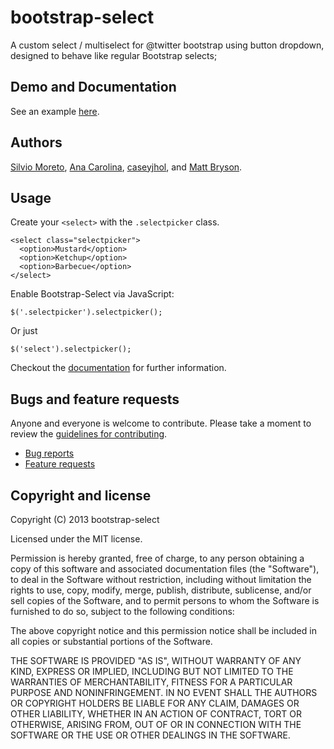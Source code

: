 bootstrap-select
================

A custom select / multiselect for @twitter bootstrap using button dropdown, designed to behave like regular Bootstrap selects;

## Demo and Documentation

See an  example [here](http://silviomoreto.github.com/bootstrap-select/).

## Authors

[Silvio Moreto](http://github.com/silviomoreto),
[Ana Carolina](http://github.com/anacarolinats),
[caseyjhol](https://github.com/caseyjhol), and
[Matt Bryson](https://github.com/mattbryson).

## Usage

Create your `<select>` with the `.selectpicker` class.

    <select class="selectpicker">
      <option>Mustard</option>
      <option>Ketchup</option>
      <option>Barbecue</option>
    </select>
    
Enable Bootstrap-Select via JavaScript:

    $('.selectpicker').selectpicker();

Or just

    $('select').selectpicker();

Checkout the [documentation](http://silviomoreto.github.com/bootstrap-select/) for further information.

## Bugs and feature requests

Anyone and everyone is welcome to contribute. Please take a moment to
review the [guidelines for contributing](CONTRIBUTING.md).

* [Bug reports](CONTRIBUTING.md#bugs)
* [Feature requests](CONTRIBUTING.md#features)

## Copyright and license

Copyright (C) 2013 bootstrap-select

Licensed under the MIT license.

Permission is hereby granted, free of charge, to any person obtaining a copy of this software and associated documentation files (the "Software"), to deal in the Software without restriction, including without limitation the rights to use, copy, modify, merge, publish, distribute, sublicense, and/or sell copies of the Software, and to permit persons to whom the Software is furnished to do so, subject to the following conditions:

The above copyright notice and this permission notice shall be included in all copies or substantial portions of the Software.

THE SOFTWARE IS PROVIDED "AS IS", WITHOUT WARRANTY OF ANY KIND, EXPRESS OR IMPLIED, INCLUDING BUT NOT LIMITED TO THE WARRANTIES OF MERCHANTABILITY, FITNESS FOR A PARTICULAR PURPOSE AND NONINFRINGEMENT. IN NO EVENT SHALL THE AUTHORS OR COPYRIGHT HOLDERS BE LIABLE FOR ANY CLAIM, DAMAGES OR OTHER LIABILITY, WHETHER IN AN ACTION OF CONTRACT, TORT OR OTHERWISE, ARISING FROM, OUT OF OR IN CONNECTION WITH THE SOFTWARE OR THE USE OR OTHER DEALINGS IN THE SOFTWARE.
